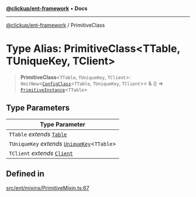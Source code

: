 [**@clickup/ent-framework**](../README.md) • **Docs**

***

[@clickup/ent-framework](../globals.md) / PrimitiveClass

# Type Alias: PrimitiveClass\<TTable, TUniqueKey, TClient\>

> **PrimitiveClass**\<`TTable`, `TUniqueKey`, `TClient`\>: `OmitNew`\<[`ConfigClass`](../interfaces/ConfigClass.md)\<`TTable`, `TUniqueKey`, `TClient`\>\> & () => [`PrimitiveInstance`](../interfaces/PrimitiveInstance.md)\<`TTable`\>

## Type Parameters

| Type Parameter |
| ------ |
| `TTable` *extends* [`Table`](Table.md) |
| `TUniqueKey` *extends* [`UniqueKey`](UniqueKey.md)\<`TTable`\> |
| `TClient` *extends* [`Client`](../classes/Client.md) |

## Defined in

[src/ent/mixins/PrimitiveMixin.ts:67](https://github.com/clickup/ent-framework/blob/master/src/ent/mixins/PrimitiveMixin.ts#L67)
